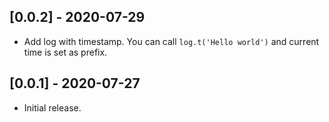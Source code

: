 ## [0.0.2] - 2020-07-29

* Add log with timestamp. You can call `log.t('Hello world')` and current time is set as prefix.

## [0.0.1] - 2020-07-27

* Initial release.
